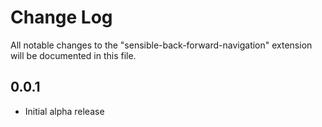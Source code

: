 # Change Log

All notable changes to the "sensible-back-forward-navigation" extension will be documented in this file.

## 0.0.1

- Initial alpha release
